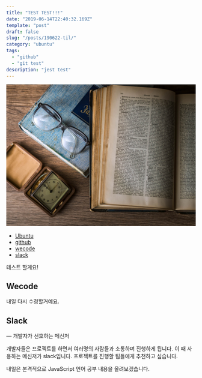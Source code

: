 ```yaml
---
title: "TEST TEST!!!"
date: "2019-06-14T22:40:32.169Z"
template: "post"
draft: false
slug: "/posts/190622-til/"
category: "ubuntu"
tags:
  - "github"
  - "git test"
description: "jest test"
---
```


![](/media/image-1.jpg)

- [Ubuntu](https://ubuntu.com/)
- [github](https://github.com/)
- [wecode](https:https://wecode.co.kr/)
- [slack](https://slack.com/)

테스트 할게요!

## Wecode 

내일 다시 수정할거예요.

## Slack
— 개발자가 선호하는 메신저  

개발자들은 프로젝트를 하면서 여러명의 사람들과 소통하며 진행하게 됩니다.
이 때 사용하는 메신저가 slack입니다. 프로젝트를 진행할 팀들에게 추천하고 싶습니다.

내일은 본격적으로 JavaScript 언어 공부 내용을 올려보겠습니다.
